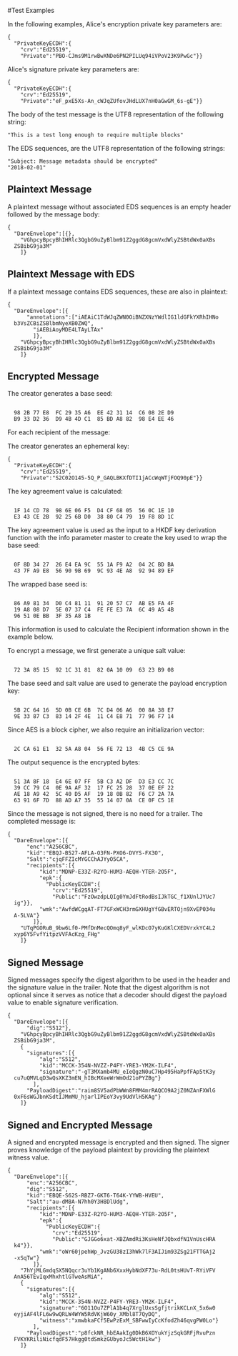 
#Test Examples

In the following examples, Alice's encryption private key parameters are:

~~~~
{
  "PrivateKeyECDH":{
    "crv":"Ed25519",
    "Private":"PBO-CJms9M1rwBwXNDe6PN2PILUq94iVPoV23K9PwGc"}}
~~~~

 Alice's signature private key parameters are:

~~~~
{
  "PrivateKeyECDH":{
    "crv":"Ed25519",
    "Private":"eF_pxE5Xs-An_cWJqZUfovJHdLUX7nH0aGwGM_6s-gE"}}
~~~~

The body of the test message is the UTF8 representation of the following string:

~~~~
"This is a test long enough to require multiple blocks"
~~~~

The EDS sequences, are the UTF8 representation of the following strings:

~~~~
"Subject: Message metadata should be encrypted"
"2018-02-01"
~~~~

## Plaintext Message

A plaintext message without associated EDS sequences is an empty header
followed by the message body:

~~~~
{
  "DareEnvelope":[{},
    "VGhpcyBpcyBhIHRlc3QgbG9uZyBlbm91Z2ggdG8gcmVxdWlyZSBtdWx0aXBs
  ZSBibG9ja3M"
    ]}
~~~~

## Plaintext Message with EDS

If a plaintext message contains EDS sequences, these are also in plaintext:

~~~~
{
  "DareEnvelope":[{
      "annotations":["iAEAiC1TdWJqZWN0OiBNZXNzYWdlIG1ldGFkYXRhIHNo
  b3VsZCBiZSBlbmNyeXB0ZWQ",
        "iAEBiAoyMDE4LTAyLTAx"
        ]},
    "VGhpcyBpcyBhIHRlc3QgbG9uZyBlbm91Z2ggdG8gcmVxdWlyZSBtdWx0aXBs
  ZSBibG9ja3M"
    ]}
~~~~

## Encrypted Message

The creator generates a base seed:

~~~~

  98 2B 77 E8  FC 29 35 A6  EE 42 31 14  C6 08 2E D9
  B9 33 D2 36  D9 4B 4D C1  85 BD A8 82  98 E4 EE 46
~~~~

For each recipient of the message:

The creator generates an ephemeral key:

~~~~
{
  "PrivateKeyECDH":{
    "crv":"Ed25519",
    "Private":"S2C02O145-5Q_P_GAQLBKXfDTI1jACcWqWTjFOQ90pE"}}
~~~~

The key agreement value is calculated:

~~~~

  1F 14 CD 78  98 6E 06 F5  D4 CF 68 05  56 0C 1E 10
  E3 43 CE 2B  92 25 6B D0  38 80 C4 79  19 F8 8D 1C
~~~~

The key agreement value is used as the input to a HKDF key
derivation function with the info parameter 
master to create the key used to wrap the base seed:

~~~~

  0F 8D 34 27  26 E4 EA 9C  55 1A F9 A2  04 2C BD BA
  43 7F A9 E8  56 90 9B 69  9C 93 4E A8  92 94 89 EF
~~~~

The wrapped base seed is:

~~~~

  86 A9 81 34  D0 C4 81 11  91 20 57 C7  AB E5 FA 4F
  19 A8 08 D7  5E 07 37 C4  FE FE E3 7A  6C 49 A5 4B
  96 51 0E BB  3F 35 A8 1B
~~~~

This information is used to calculate the Recipient information
shown in the example below.

To encrypt a message, we first generate a unique salt value:


~~~~

  72 3A 85 15  92 1C 31 81  82 0A 10 09  63 23 B9 08
~~~~

The base seed and salt value are used to generate the payload encryption
key:

~~~~

  5B 2C 64 16  5D 0B CE 6B  7C D4 06 A6  00 8A 38 E7
  9E 33 87 C3  83 14 2F 4E  11 C4 E8 71  77 96 F7 14
~~~~

Since AES is a block cipher, we also require an initializarion vector:

~~~~

  2C CA 61 E1  32 5A A8 04  56 FE 72 13  4B C5 CE 9A
~~~~

The output sequence is the encrypted bytes:

~~~~

  51 3A 8F 18  E4 6E 07 FF  5B C3 A2 DF  D3 E3 CC 7C
  39 CC 79 C4  0E 9A AF 32  17 FC 25 28  37 0E EF 22
  AE 18 A9 42  5C 40 D5 AF  19 18 0B 82  F6 C7 2A 7A
  63 91 6F 7D  88 AD A7 35  55 14 07 0A  CE 0F C5 1E
~~~~

Since the message is not signed, there is no need for a trailer.
The completed message is:

~~~~
{
  "DareEnvelope":[{
      "enc":"A256CBC",
      "kid":"EBQJ-B527-AFLA-O3FN-PXO6-DVYS-FX3O",
      "Salt":"cjqFFZIcMYGCChAJYyO5CA",
      "recipients":[{
          "kid":"MDNP-E33Z-R2YO-HUM3-AEQH-YTER-2O5F",
          "epk":{
            "PublicKeyECDH":{
              "crv":"Ed25519",
              "Public":"FzOwzdpLQIg0YmJdFtRodBsIJkTGC_f1XUnlJYUc7
  ig"}},
          "wmk":"AwfdWCgqAT-FT7GFxWCH3rmGXHUgYfGBvERTOjn9XvEP034u
  A-5LVA"}
        ]},
    "UTqPGORuB_9bw6Lf0-PMfDnMecQOmq8yF_wlKDcO7yKuGKlCXEDVrxkYC4L2
  xyp6Y5FvfYitpzVVFAcKzg_FHg"
    ]}
~~~~

## Signed Message

Signed messages specify the digest algorithm to be used in the header and
the signature value in the trailer. Note that the digest algorithm is not optional
since it serves as notice that a decoder should digest the payload value 
to enable signature verification.

~~~~
{
  "DareEnvelope":[{
      "dig":"S512"},
    "VGhpcyBpcyBhIHRlc3QgbG9uZyBlbm91Z2ggdG8gcmVxdWlyZSBtdWx0aXBs
  ZSBibG9ja3M",
    {
      "signatures":[{
          "alg":"S512",
          "kid":"MCCK-354N-NVZZ-P4FY-YRE3-YM2K-ILF4",
          "signature":"-gT3MXamb4MU_eIeQgzN0uC7Hp495HaPpfFAp5tK3y
  cu7uQMVLqD3wQsXKZ3mEN_hIBcMXeeWrWmOd21oPYZBg"}
        ],
      "PayloadDigest":"raim8SV5adPbWWn8FMM4mrRAQCO9A2jZ0NZAnFXWlG
  0xF6sWGJbnKSdtIJMmMU_hjarlIPEoY3vy9UdVlH5KAg"}
    ]}
~~~~

## Signed and Encrypted Message

A signed and encrypted message is encrypted and then signed.
The signer proves knowledge of the payload plaintext by providing the
plaintext witness value.

~~~~
{
  "DareEnvelope":[{
      "enc":"A256CBC",
      "dig":"S512",
      "kid":"EBQE-S62S-RBZ7-GKT6-T64K-YYWB-HVEU",
      "Salt":"au-dM8A-N7hh0Y3H8DlUdg",
      "recipients":[{
          "kid":"MDNP-E33Z-R2YO-HUM3-AEQH-YTER-2O5F",
          "epk":{
            "PublicKeyECDH":{
              "crv":"Ed25519",
              "Public":"GJGGo6xat-XBZAmdRi3KsHeNfJQbxdfN1VnUscHRA
  k4"}},
          "wmk":"oWr60jpehWp_JvzGU38zI3hWk7lF3AIJim93ZSg21FTTGAj2
  -xSqTw"}
        ]},
    "7hYjMLGmdqSX5NQqcr3uYb1KgANb6XxxHybNdXF73u-RdL0tsHUvT-RYiVFV
  AnA56TEvIqxMhxhtlGTweAsMiA",
    {
      "signatures":[{
          "alg":"S512",
          "kid":"MCCK-354N-NVZZ-P4FY-YRE3-YM2K-ILF4",
          "signature":"6O11Ou7ZPlA1b4q7XrglUxsSgfjtrikKCLnX_5x6w0
  eyjiAF4lFL6w9wQRLW4WYW5RdVKjW60y_XMbl8T7QyDQ",
          "witness":"xmwbkaFCf5EwPzExM_SBFwwIyCcKfodZh46qvgPW0Lo"}
        ],
      "PayloadDigest":"p8fckNR_hbEAakIg0DkB6XOYukYjzSqkGRFjRvuPzn
  FVKYKRiliNicfqdF57Hkgg0tdSmkzGUbyoJc5WctH1kw"}
    ]}
~~~~


